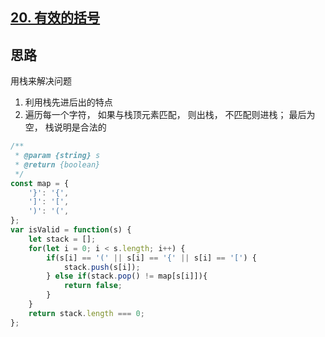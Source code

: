 ## [20. 有效的括号](https://leetcode-cn.com/problems/valid-parentheses/)
## 思路
用栈来解决问题

1. 利用栈先进后出的特点
2. 遍历每一个字符， 如果与栈顶元素匹配， 则出栈， 不匹配则进栈； 最后为空， 栈说明是合法的
```js
/**
 * @param {string} s
 * @return {boolean}
 */
const map = {
    '}': '{',
    ']': '[',
    ')': '(',
};
var isValid = function(s) {
    let stack = [];
    for(let i = 0; i < s.length; i++) {
        if(s[i] == '(' || s[i] == '{' || s[i] == '[') {
            stack.push(s[i]);
        } else if(stack.pop() != map[s[i]]){
            return false;
        }
    }
    return stack.length === 0;
};
```
